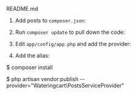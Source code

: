 README.md

1. Add posts to `composer.json`:


2. Run `composer update` to pull down the code:


3. Edit `app/config/app.php` and add the provider:


4. Add the alias:


$ composer install


$ php artisan vendor:publish --provider="Wateringcart\PostsServiceProvider"